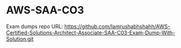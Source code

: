 # AWS-SAA-CO3

Exam dumps repo URL: https://github.com/Iamrushabhshahh/AWS-Certified-Solutions-Architect-Associate-SAA-C03-Exam-Dump-With-Solution.git
